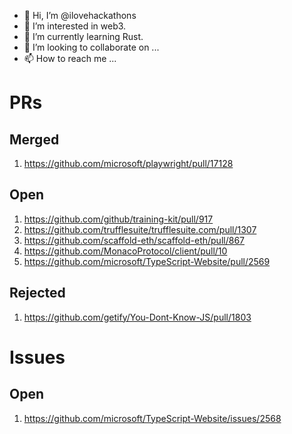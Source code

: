 - 👋 Hi, I’m @ilovehackathons
- 👀 I’m interested in web3.
- 🌱 I’m currently learning Rust.
- 💞️ I’m looking to collaborate on ...
- 📫 How to reach me ...

# PRs
## Merged
1. https://github.com/microsoft/playwright/pull/17128
## Open
1. https://github.com/github/training-kit/pull/917
2. https://github.com/trufflesuite/trufflesuite.com/pull/1307
3. https://github.com/scaffold-eth/scaffold-eth/pull/867
4. https://github.com/MonacoProtocol/client/pull/10
5. https://github.com/microsoft/TypeScript-Website/pull/2569
## Rejected
1. https://github.com/getify/You-Dont-Know-JS/pull/1803
# Issues
## Open
1. https://github.com/microsoft/TypeScript-Website/issues/2568

<!---
ilovehackathons/ilovehackathons is a ✨ special ✨ repository because its `README.md` (this file) appears on your GitHub profile.
You can click the Preview link to take a look at your changes.
--->
